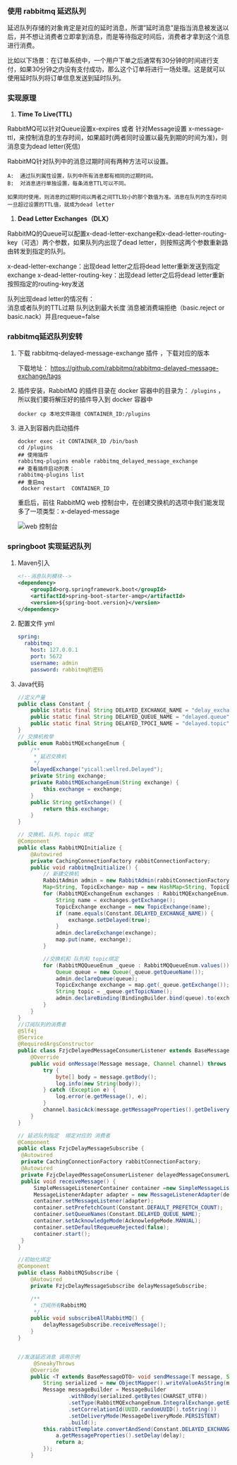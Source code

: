 ### 使用 rabbitmq 延迟队列

延迟队列存储的对象肯定是对应的延时消息，所谓”延时消息”是指当消息被发送以后，并不想让消费者立即拿到消息，而是等待指定时间后，消费者才拿到这个消息进行消费。

比如以下场景：在订单系统中，一个用户下单之后通常有30分钟的时间进行支付，如果30分钟之内没有支付成功，那么这个订单将进行一场处理。这是就可以使用延时队列将订单信息发送到延时队列。

### 实现原理

1. **Time To Live(TTL)**

  RabbitMQ可以针对Queue设置x-expires 或者 针对Message设置 x-message-ttl，来控制消息的生存时间，如果超时(两者同时设置以最先到期的时间为准)，则消息变为dead letter(死信)
    
  RabbitMQ针对队列中的消息过期时间有两种方法可以设置。  

    A:  通过队列属性设置，队列中所有消息都有相同的过期时间。
    B:  对消息进行单独设置，每条消息TTL可以不同。
    
    如果同时使用，则消息的过期时间以两者之间TTL较小的那个数值为准。消息在队列的生存时间一旦超过设置的TTL值，就成为dead letter

1. **Dead Letter Exchanges（DLX）**

RabbitMQ的Queue可以配置x-dead-letter-exchange和x-dead-letter-routing-key（可选）两个参数，如果队列内出现了dead letter，则按照这两个参数重新路由转发到指定的队列。

x-dead-letter-exchange：出现dead letter之后将dead letter重新发送到指定exchange
x-dead-letter-routing-key：出现dead letter之后将dead letter重新按照指定的routing-key发送

队列出现dead letter的情况有：  
  消息或者队列的TTL过期
  队列达到最大长度
  消息被消费端拒绝（basic.reject or basic.nack）并且requeue=false



### rabbitmq延迟队列安转

1. 下载 rabbitmq-delayed-message-exchange 插件 ，下载对应的版本

   下载地址：  https://github.com/rabbitmq/rabbitmq-delayed-message-exchange/tags

2. 插件安装，RabbitMQ 的插件目录在 docker 容器中的目录为： `/plugins` ，所以我们要将解压好的插件导入到 docker 容器中

   ```shell
   docker cp 本地文件路径 CONTAINER_ID:/plugins
   ```

3. 进入到容器内启动插件

   ```shell
   docker exec -it CONTAINER_ID /bin/bash
   cd /plugins
   ## 使用插件
   rabbitmq-plugins enable rabbitmq_delayed_message_exchange
   ## 查看插件启动列表： 
   rabbitmq-plugins list
   ## 重启mq
    docker restart  CONTAINER_ID
   ```

   重启后，前往 RabbitMQ web 控制台中，在创建交换机的选项中我们能发现多了一项类型：x-delayed-message

   ![web 控制台](https://qiniu.muluofeng.com//uPic/202208/805f39dc9aa144b3a1029dc4a8997857~tplv-k3u1fbpfcp-zoom-in-crop-mark:3024:0:0:0-20220825092425572.awebp)

### springboot 实现延迟队列

1. Maven引入

   ```xml
   <!--消息队列模块-->
   <dependency>
       <groupId>org.springframework.boot</groupId>
       <artifactId>spring-boot-starter-amqp</artifactId>
       <version>${spring-boot.version}</version>
   </dependency>
   ```

2. 配置文件 yml

   ```yml
   spring:
     rabbitmq:
       host: 127.0.0.1
       port: 5672
       username: admin
       password: rabbitmq的密码
   ```



3. Java代码

   ```java
   //定义产量
   public class Constant {
       public static final String DELAYED_EXCHANGE_NAME = "delay_exchange";
       public static final String DELAYED_QUEUE_NAME = "delayed.queue";
       public static final String DELAYED_TPOCI_NAME = "delayed.topic";
   }
   // 交换机枚举
   public enum RabbitMQExchangeEnum {
       /**
        * 延迟交换机
        */
       DelayedExchange("yicall:wellred.Delayed");
       private String exchange;
       private RabbitMQExchangeEnum(String exchange) {
           this.exchange = exchange;
       }
       public String getExchange() {
           return this.exchange;
       }
   }
   
   // 交换机、队列、topic 绑定
   @Component
   public class RabbitMQInitialize {
       @Autowired
       private CachingConnectionFactory rabbitConnectionFactory;
       public void rabbitmqInitialize() {
           // 新建交换机
           RabbitAdmin admin = new RabbitAdmin(rabbitConnectionFactory);
           Map<String, TopicExchange> map = new HashMap<String, TopicExchange>();
           for (RabbitMQExchangeEnum exchanges : RabbitMQExchangeEnum.values()) {
               String name = exchanges.getExchange();
               TopicExchange exchange = new TopicExchange(name);
               if (name.equals(Constant.DELAYED_EXCHANGE_NAME)) {
                   exchange.setDelayed(true);
               }
               admin.declareExchange(exchange);
               map.put(name, exchange);
           }
   
           //交换机和 队列和 topic绑定
           for (RabbitMQQueueEnum _queue : RabbitMQQueueEnum.values()) {
               Queue queue = new Queue(_queue.getQueueName());
               admin.declareQueue(queue);
               TopicExchange exchange = map.get(_queue.getExchange());
               String topic = _queue.getTopicName();
               admin.declareBinding(BindingBuilder.bind(queue).to(exchange).with(topic));
           }
       }
   }
   //订阅队列的消费者
   @Slf4j
   @Service
   @RequiredArgsConstructor
   public class FzjcDelayedMessageConsumerListener extends BaseMessageConsumerListener implements ChannelAwareMessageListener {
       @Override
       public void onMessage(Message message, Channel channel) throws Exception {
           try {
               byte[] body = message.getBody();
               log.info(new String(body));
           } catch (Exception e) {
               log.error(e.getMessage(), e);
           }
           channel.basicAck(message.getMessageProperties().getDeliveryTag(), false);
       }
   }
   
   // 延迟队列指定  绑定对应的 消费者
   @Component
   public class FzjcDelayMessageSubscribe {
   	@Autowired
   	private CachingConnectionFactory rabbitConnectionFactory;
   	@Autowired
   	private FzjcDelayedMessageConsumerListener delayedMessageConsumerListener;
   	public void receiveMessage() {
   		SimpleMessageListenerContainer container =new SimpleMessageListenerContainer(rabbitConnectionFactory);
   	    MessageListenerAdapter adapter = new MessageListenerAdapter(delayedMessageConsumerListener);
   	    container.setMessageListener(adapter);
   	    container.setPrefetchCount(Constant.DEFAULT_PREFETCH_COUNT);
   	    container.setQueueNames(Constant.DELAYED_QUEUE_NAME);
   	    container.setAcknowledgeMode(AcknowledgeMode.MANUAL);
   	    container.setDefaultRequeueRejected(false);
   	    container.start();
   	}
   }
   
   //初始化绑定
   @Component
   public class RabbitMQSubscribe {
       @Autowired
       private FzjcDelayMessageSubscribe delayMessageSubscribe;
   
       /**
        * 订阅所有RabbitMQ
        */
       public void subscribeAllRabbitMQ() {
           delayMessageSubscribe.receiveMessage();
       }
   }
   
   
   //发送延迟消息 调用示例
     	@SneakyThrows
       @Override
       public <T extends BaseMessageDTO> void sendMessage(T message, String topic, Integer delay) {
           String serialized = new ObjectMapper().writeValueAsString(message);
           Message messageBuilder = MessageBuilder
                   .withBody(serialized.getBytes(CHARSET_UTF8))
                   .setType(RabbitMQExchangeEnum.IntegralExchange.getExchange())
                   .setCorrelationId(UUID.randomUUID().toString())
                   .setDeliveryMode(MessageDeliveryMode.PERSISTENT)
                   .build();
           this.rabbitTemplate.convertAndSend(Constant.DELAYED_EXCHANGE_NAME, topic, messageBuilder,a->{
               a.getMessageProperties().setDelay(delay);
               return a;
           });
       }
   
   
   ```

   
